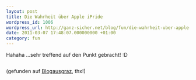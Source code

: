 ```yaml
---
layout: post
title: Die Wahrheit über Apple iPride
wordpress_id: 1006
wordpress_url: http://ganz-sicher.net/blog/fun/die-wahrheit-uber-apple-ipride/
date: 2011-03-07 17:48:07.000000000 +01:00
category: fun
---
```

Hahaha ...sehr treffend auf den Punkt gebracht! :D

<img class="borderimg centered" src="/wp-content/uploads/apple_iPride.png" alt="" />

(gefunden auf <a href="http://blogausgraz.wordpress.com/2011/03/04/ohne-worte-apple-ipride-2/">Blogausgraz</a>, thx!)
